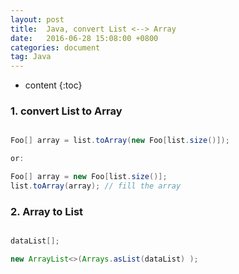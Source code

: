 ```yaml
---
layout: post
title:  Java, convert List <--> Array 
date:   2016-06-28 15:08:00 +0800
categories: document
tag: Java
---
```


* content
{:toc}



### 1. convert List to Array

```java

Foo[] array = list.toArray(new Foo[list.size()]);

or:

Foo[] array = new Foo[list.size()];
list.toArray(array); // fill the array

```



### 2. Array to List

```java

dataList[];

new ArrayList<>(Arrays.asList(dataList) );

```
